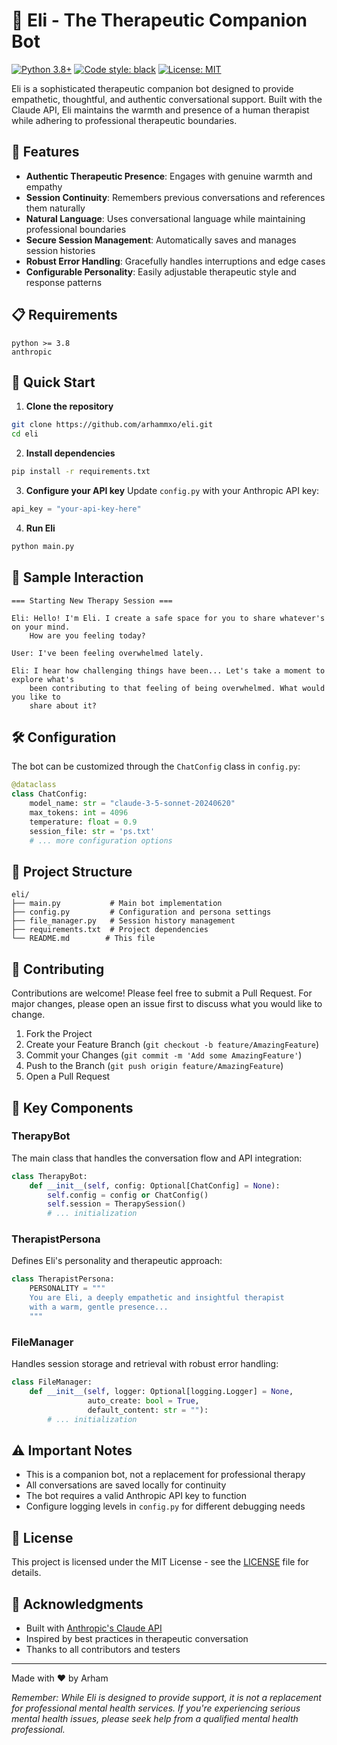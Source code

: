 # 🤖 Eli - The Therapeutic Companion Bot

[![Python 3.8+](https://img.shields.io/badge/python-3.8+-blue.svg)](https://www.python.org/downloads/)
[![Code style: black](https://img.shields.io/badge/code%20style-black-000000.svg)](https://github.com/psf/black)
[![License: MIT](https://img.shields.io/badge/License-MIT-yellow.svg)](https://opensource.org/licenses/MIT)

Eli is a sophisticated therapeutic companion bot designed to provide empathetic, thoughtful, and authentic conversational support. Built with the Claude API, Eli maintains the warmth and presence of a human therapist while adhering to professional therapeutic boundaries.

## 🌟 Features

- **Authentic Therapeutic Presence**: Engages with genuine warmth and empathy
- **Session Continuity**: Remembers previous conversations and references them naturally
- **Natural Language**: Uses conversational language while maintaining professional boundaries
- **Secure Session Management**: Automatically saves and manages session histories
- **Robust Error Handling**: Gracefully handles interruptions and edge cases
- **Configurable Personality**: Easily adjustable therapeutic style and response patterns

## 📋 Requirements

```
python >= 3.8
anthropic
```

## 🚀 Quick Start

1. **Clone the repository**
```bash
git clone https://github.com/arhammxo/eli.git
cd eli
```

2. **Install dependencies**
```bash
pip install -r requirements.txt
```

3. **Configure your API key**
Update `config.py` with your Anthropic API key:
```python
api_key = "your-api-key-here"
```

4. **Run Eli**
```bash
python main.py
```

## 💬 Sample Interaction

```
=== Starting New Therapy Session ===

Eli: Hello! I'm Eli. I create a safe space for you to share whatever's on your mind. 
    How are you feeling today?

User: I've been feeling overwhelmed lately.

Eli: I hear how challenging things have been... Let's take a moment to explore what's 
    been contributing to that feeling of being overwhelmed. What would you like to 
    share about it?
```

## 🛠️ Configuration

The bot can be customized through the `ChatConfig` class in `config.py`:

```python
@dataclass
class ChatConfig:
    model_name: str = "claude-3-5-sonnet-20240620"
    max_tokens: int = 4096
    temperature: float = 0.9
    session_file: str = 'ps.txt'
    # ... more configuration options
```

## 📁 Project Structure

```
eli/
├── main.py           # Main bot implementation
├── config.py         # Configuration and persona settings
├── file_manager.py   # Session history management
├── requirements.txt  # Project dependencies
└── README.md        # This file
```

## 🤝 Contributing

Contributions are welcome! Please feel free to submit a Pull Request. For major changes, please open an issue first to discuss what you would like to change.

1. Fork the Project
2. Create your Feature Branch (`git checkout -b feature/AmazingFeature`)
3. Commit your Changes (`git commit -m 'Add some AmazingFeature'`)
4. Push to the Branch (`git push origin feature/AmazingFeature`)
5. Open a Pull Request

## 🔑 Key Components

### TherapyBot
The main class that handles the conversation flow and API integration:
```python
class TherapyBot:
    def __init__(self, config: Optional[ChatConfig] = None):
        self.config = config or ChatConfig()
        self.session = TherapySession()
        # ... initialization
```

### TherapistPersona
Defines Eli's personality and therapeutic approach:
```python
class TherapistPersona:
    PERSONALITY = """
    You are Eli, a deeply empathetic and insightful therapist 
    with a warm, gentle presence...
    """
```

### FileManager
Handles session storage and retrieval with robust error handling:
```python
class FileManager:
    def __init__(self, logger: Optional[logging.Logger] = None,
                 auto_create: bool = True,
                 default_content: str = ""):
        # ... initialization
```

## ⚠️ Important Notes

- This is a companion bot, not a replacement for professional therapy
- All conversations are saved locally for continuity
- The bot requires a valid Anthropic API key to function
- Configure logging levels in `config.py` for different debugging needs

## 📄 License

This project is licensed under the MIT License - see the [LICENSE](LICENSE) file for details.

## 🙏 Acknowledgments

- Built with [Anthropic's Claude API](https://www.anthropic.com/)
- Inspired by best practices in therapeutic conversation
- Thanks to all contributors and testers

---

Made with ❤️ by Arham

*Remember: While Eli is designed to provide support, it is not a replacement for professional mental health services. If you're experiencing serious mental health issues, please seek help from a qualified mental health professional.*
